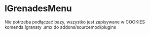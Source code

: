 # lGrenadesMenu
Nie potrzeba podłączać bazy, wszystko jest zapisywane w COOKIES
komenda !granaty
.smx do addons/sourcemod/plugins
